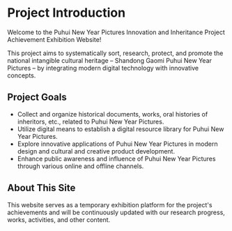 # Project Introduction

Welcome to the Puhui New Year Pictures Innovation and Inheritance Project Achievement Exhibition Website!

This project aims to systematically sort, research, protect, and promote the national intangible cultural heritage – Shandong Gaomi Puhui New Year Pictures – by integrating modern digital technology with innovative concepts.

## Project Goals

*   Collect and organize historical documents, works, oral histories of inheritors, etc., related to Puhui New Year Pictures.
*   Utilize digital means to establish a digital resource library for Puhui New Year Pictures.
*   Explore innovative applications of Puhui New Year Pictures in modern design and cultural and creative product development.
*   Enhance public awareness and influence of Puhui New Year Pictures through various online and offline channels.

## About This Site

This website serves as a temporary exhibition platform for the project's achievements and will be continuously updated with our research progress, works, activities, and other content.
